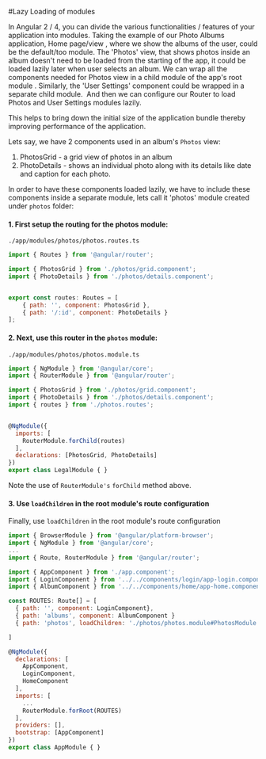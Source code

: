 #Lazy Loading of modules

In Angular 2 / 4, you can divide the various functionalities / features of your application into modules. Taking the example of our Photo Albums application, Home page/view , where we show the albums of the user, could be the default/too module. The 'Photos' view, that shows photos inside an album doesn't need to be loaded from the starting of the app, it could be loaded lazily later when user selects an album. We can wrap all the components needed for Photos view in a child module of the app's root module . Similarly, the 'User Settings' component could be wrapped in a separate child module. 
And then we can configure our Router to load Photos and User Settings modules lazily.

This helps to bring down the initial size of the application bundle thereby improving performance of the application.

Lets say, we have 2 components used in an album's `Photos` view:
1. PhotosGrid - a grid view of photos in an album
2. PhotoDetails - shows an individual photo along with its details like date and caption for each photo.

In order to have these components loaded lazily, we have to include these components inside a separate module, lets call it 'photos' module created under `photos` folder:

#### 1. First setup the routing for the photos module:

`./app/modules/photos/photos.routes.ts`
```js
import { Routes } from '@angular/router';

import { PhotosGrid } from './photos/grid.component';
import { PhotoDetails } from './photos/details.component';


export const routes: Routes = [
    { path: '', component: PhotosGrid },
    { path: '/:id', component: PhotoDetails }
];
```
#### 2. Next, use this router in the `photos` module:

`./app/modules/photos/photos.module.ts`

```js
import { NgModule } from '@angular/core';
import { RouterModule } from '@angular/router';

import { PhotosGrid } from './photos/grid.component';
import { PhotoDetails } from './photos/details.component';
import { routes } from './photos.routes';


@NgModule({
  imports: [
    RouterModule.forChild(routes)
  ],
  declarations: [PhotosGrid, PhotoDetails]
})
export class LegalModule { }
```

Note the use of `RouterModule's` `forChild` method above.

#### 3. Use `loadChildren` in the root module's route configuration
Finally, use `loadChildren` in the root module's route configuration


```js
import { BrowserModule } from '@angular/platform-browser';
import { NgModule } from '@angular/core';
...
import { Route, RouterModule } from '@angular/router';

import { AppComponent } from './app.component';
import { LoginComponent } from '../../components/login/app-login.component';
import { AlbumComponent } from '../../components/home/app-home.component';

const ROUTES: Route[] = [
  { path: '', component: LoginComponent},
  { path: 'albums', component: AlbumComponent }
  { path: 'photos', loadChildren: './photos/photos.module#PhotosModule' }

]

@NgModule({
  declarations: [
    AppComponent,
    LoginComponent,
    HomeComponent
  ],
  imports: [
    ...
    RouterModule.forRoot(ROUTES)
  ],
  providers: [],
  bootstrap: [AppComponent]
})
export class AppModule { }
```